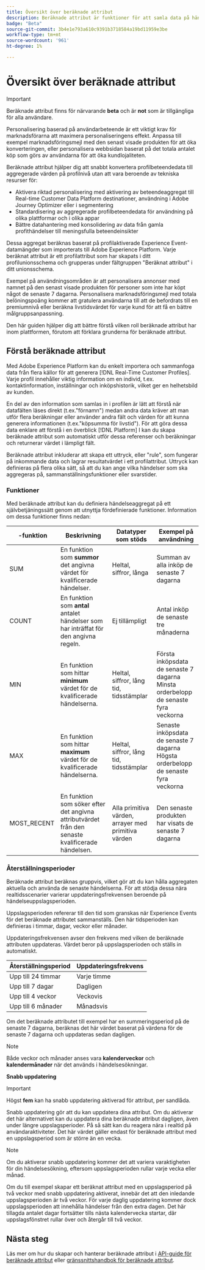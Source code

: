 ```yaml
---
title: Översikt över beräknade attribut
description: Beräknade attribut är funktioner för att samla data på händelsenivå i attribut på profilnivå. Funktionerna beräknas automatiskt så att de kan användas för segmentering, aktivering och personalisering.
badge: "Beta"
source-git-commit: 3b4e1e793a610c9391b3718584a19bd11959e3be
workflow-type: tm+mt
source-wordcount: '961'
ht-degree: 1%

---
```


# Översikt över beräknade attribut

>[!IMPORTANT]
>
>Beräknade attribut finns för närvarande **beta** och är **not** som är tillgängliga för alla användare.

Personalisering baserad på användarbeteende är ett viktigt krav för marknadsförarna att maximera personaliseringens effekt. Anpassa till exempel marknadsföringsmejl med den senast visade produkten för att öka konverteringen, eller personalisera webbsidan baserat på det totala antalet köp som görs av användarna för att öka kundlojaliteten.

Beräknade attribut hjälper dig att snabbt konvertera profilbeteendedata till aggregerade värden på profilnivå utan att vara beroende av tekniska resurser för:

- Aktivera riktad personalisering med aktivering av beteendeaggregat till Real-time Customer Data Platform destinationer, användning i Adobe Journey Optimizer eller i segmentering
- Standardisering av aggregerade profilbeteendedata för användning på olika plattformar och i olika appar
- Bättre datahantering med konsolidering av data från gamla profithändelser till meningsfulla beteendeinsikter

Dessa aggregat beräknas baserat på profilaktiverade Experience Event-datamängder som importerats till Adobe Experience Platform. Varje beräknat attribut är ett profilattribut som har skapats i ditt profilunionsschema och grupperas under fältgruppen &quot;Beräknat attribut&quot; i ditt unionsschema.

Exempel på användningsområden är att personalisera annonser med namnet på den senast visade produkten för personer som inte har köpt något de senaste 7 dagarna. Personalisera marknadsföringsmejl med totala belöningspoäng kommer att gratulera användarna till att de befordrats till en premiumnivå eller beräkna livstidsvärdet för varje kund för att få en bättre målgruppsanpassning.

Den här guiden hjälper dig att bättre förstå vilken roll beräknade attribut har inom plattformen, förutom att förklara grunderna för beräknade attribut.

## Förstå beräknade attribut

Med Adobe Experience Platform kan du enkelt importera och sammanfoga data från flera källor för att generera [!DNL Real-Time Customer Profiles]. Varje profil innehåller viktig information om en individ, t.ex. kontaktinformation, inställningar och inköpshistorik, vilket ger en helhetsbild av kunden.

En del av den information som samlas in i profilen är lätt att förstå när datafälten läses direkt (t.ex.&quot;förnamn&quot;) medan andra data kräver att man utför flera beräkningar eller använder andra fält och värden för att kunna generera informationen (t.ex.&quot;köpsumma för livstid&quot;). För att göra dessa data enklare att förstå i en överblick [!DNL Platform] I kan du skapa beräknade attribut som automatiskt utför dessa referenser och beräkningar och returnerar värdet i lämpligt fält.

Beräknade attribut inkluderar att skapa ett uttryck, eller &quot;rule&quot;, som fungerar på inkommande data och lagrar resultatvärdet i ett profilattribut. Uttryck kan definieras på flera olika sätt, så att du kan ange vilka händelser som ska aggregeras på, sammanställningsfunktioner eller svarstider.

### Funktioner

Med beräknade attribut kan du definiera händelseaggregat på ett självbetjäningssätt genom att utnyttja fördefinierade funktioner. Information om dessa funktioner finns nedan:

|  -funktion | Beskrivning | Datatyper som stöds | Exempel på användning |
| -------- | ----------- | -------------------- | ------------- |
| SUM | En funktion som **summor** det angivna värdet för kvalificerade händelser. | Heltal, siffror, långa | Summan av alla inköp de senaste 7 dagarna |
| COUNT | En funktion som **antal** antalet händelser som har inträffat för den angivna regeln. | Ej tillämpligt | Antal inköp de senaste tre månaderna |
| MIN | En funktion som hittar **minimum** värdet för de kvalificerade händelserna. | Heltal, siffror, lång tid, tidsstämplar | Första inköpsdata de senaste 7 dagarna<br/>Minsta orderbelopp de senaste fyra veckorna |
| MAX | En funktion som hittar **maximum** värdet för de kvalificerade händelserna. | Heltal, siffror, lång tid, tidsstämplar | Senaste inköpsdata de senaste 7 dagarna<br/>Högsta orderbelopp de senaste fyra veckorna |
| MOST_RECENT | En funktion som söker efter det angivna attributvärdet från den senaste kvalificerade händelsen. | Alla primitiva värden, arrayer med primitiva värden | Den senaste produkten har visats de senaste 7 dagarna |

### Återställningsperioder

Beräknade attribut beräknas gruppvis, vilket gör att du kan hålla aggregaten aktuella och använda de senaste händelserna. För att stödja dessa nära realtidsscenarier varierar uppdateringsfrekvensen beroende på händelseuppslagsperioden.

Uppslagsperioden refererar till den tid som granskas när Experience Events för det beräknade attributet sammanställs. Den här tidsperioden kan definieras i timmar, dagar, veckor eller månader.

Uppdateringsfrekvensen avser den frekvens med vilken de beräknade attributen uppdateras. Värdet beror på uppslagsperioden och ställs in automatiskt.

| Återställningsperiod | Uppdateringsfrekvens |
| --------------- | ----------------- |
| Upp till 24 timmar | Varje timme |
| Upp till 7 dagar | Dagligen |
| Upp till 4 veckor | Veckovis |
| Upp till 6 månader | Månadsvis |

Om det beräknade attributet till exempel har en summeringsperiod på de senaste 7 dagarna, beräknas det här värdet baserat på värdena för de senaste 7 dagarna och uppdateras sedan dagligen.

>[!NOTE]
>
>Både veckor och månader anses vara **kalenderveckor** och **kalendermånader** när det används i händelsesökningar.

**Snabb uppdatering**

>[!IMPORTANT]
>
>Högst **fem** kan ha snabb uppdatering aktiverad för attribut, per sandlåda.

Snabb uppdatering gör att du kan uppdatera dina attribut. Om du aktiverar det här alternativet kan du uppdatera dina beräknade attribut dagligen, även under längre uppslagsperioder. På så sätt kan du reagera nära i realtid på användaraktiviteter. Det här värdet gäller endast för beräknade attribut med en uppslagsperiod som är större än en vecka.

>[!NOTE]
>
>Om du aktiverar snabb uppdatering kommer det att variera varaktigheten för din händelsesökning, eftersom uppslagsperioden rullar varje vecka eller månad.
>
>Om du till exempel skapar ett beräknat attribut med en uppslagsperiod på två veckor med snabb uppdatering aktiverat, innebär det att den inledande uppslagsperioden är två veckor. För varje daglig uppdatering kommer dock uppslagsperioden att innehålla händelser från den extra dagen. Det här tillagda antalet dagar fortsätter tills nästa kalendervecka startar, där uppslagsfönstret rullar över och återgår till två veckor.

## Nästa steg

Läs mer om hur du skapar och hanterar beräknade attribut i [API-guide för beräknade attribut](./api.md) eller [gränssnittshandbok för beräknade attribut](./ui.md).
